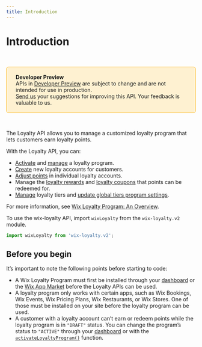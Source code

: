 ```yaml
---
title: Introduction
---
```


# Introduction
&nbsp;
<div style="background-color: #FEF1D1; padding: 18px 24px; border-radius: 6px; border: 1px solid #FDB10C; box-sizing: border-box; display: inline-block">
    <b>Developer Preview</b>
    <br/>
    <span>APIs in <a href="https://www.wix.com/velo/reference/api-overview/developer-preview">Developer Preview</a> are subject to change and are not intended for use in production.<br/><a href="mailto:velo-preview-feedback@wix.com">Send us</a> your suggestions for improving this API. Your feedback is valuable to us.</span>
</div>  

&nbsp;
<!--
> **Note:**
> This module is [universal](/api-overview/api-versions#universal-modules). Functions in this module can run on both the backend and frontend, unless specified otherwise.
-->

The Loyalty API allows you to manage a customized loyalty program that lets customers earn loyalty points.

With the Loyalty API, you can:
- [Activate](wix-loyalty-v2/programs/activateloyaltyprogram) and [manage](wix-loyalty-v2/programs/updateloyaltyprogram) a loyalty program.
- [Create](wix-loyalty-v2/accounts/createaccount) new loyalty accounts for customers.
- [Adjust points](wix-loyalty-v2/accounts/adjustpoints) in individual loyalty accounts.
- Manage the [loyalty rewards](wix-loyalty-v2/rewards) and [loyalty coupons](wix-loyalty-v2/coupons) that points can be redeemed for.
- [Manage](wix-loyalty-v2/tiers) loyalty tiers and [update global tiers program settings](#updatetiersprogramsettings).

For more information, see [Wix Loyalty Program: An Overview](https://support.wix.com/en/article/wix-loyalty-program-an-overview).

To use the wix-loyalty API, import `wixLoyalty` from the `wix-loyalty.v2` module. 

```javascript
import wixLoyalty from 'wix-loyalty.v2';
```

## Before you begin

It’s important to note the following points before starting to code:
- A Wix Loyalty Program must first be installed through your [dashboard](https://www.wix.com/my-account/site-selector/?buttonText=Select%20Site&title=Select%20a%20Site&autoSelectOnSingleSite=true&actionUrl=https:%2F%2Fwww.wix.com%2Fdashboard%2F%7B%7BmetaSiteId%7D%7D%2Floyalty-accounts/wizard/) or the [Wix App Market](https://www.wix.com/app-market/loyalty) before the Loyalty APIs can be used. 
- A loyalty program only works with certain apps, such as Wix Bookings, Wix Events, Wix Pricing Plans, Wix Restaurants, or Wix Stores. One of those must be installed on your site before the loyalty program can be used.
- A customer with a loyalty account can’t earn or redeem points while the loyalty program is in `"DRAFT"` status. You can change the program’s status to `"ACTIVE"` through your [dashboard](https://www.wix.com/my-account/site-selector/?buttonText=Select%20Site&title=Select%20a%20Site&autoSelectOnSingleSite=true&actionUrl=https:%2F%2Fwww.wix.com%2Fdashboard%2F%7B%7BmetaSiteId%7D%7D%2Floyalty-accounts/wizard/) or with the [`activateLoyaltyProgram()`](wix-loyalty-v2/programs/activateloyaltyprogram) function.

